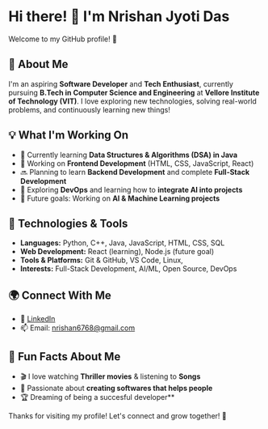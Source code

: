 # Hi there! 👋 I'm Nrishan Jyoti Das

Welcome to my GitHub profile! 🚀

## 🌟 About Me
I'm an aspiring **Software Developer** and **Tech Enthusiast**, currently pursuing **B.Tech in Computer Science and Engineering** at **Vellore Institute of Technology (VIT)**. I love exploring new technologies, solving real-world problems, and continuously learning new things!

## 💡 What I'm Working On
- 🌱 Currently learning **Data Structures & Algorithms (DSA) in Java**
- 🎨 Working on **Frontend Development** (HTML, CSS, JavaScript, React)
- 🔜 Planning to learn **Backend Development** and complete **Full-Stack Development**
- 🚀 Exploring **DevOps** and learning how to **integrate AI into projects**
- 🤖 Future goals: Working on **AI & Machine Learning projects**

## 🔧 Technologies & Tools
- **Languages:** Python, C++, Java, JavaScript, HTML, CSS, SQL
- **Web Development:** React (learning), Node.js (future goal)
- **Tools & Platforms:** Git & GitHub, VS Code, Linux, 
- **Interests:** Full-Stack Development, AI/ML, Open Source, DevOps

## 🌍 Connect With Me
- 💼 [LinkedIn](https://www.linkedin.com/in/nrishan-jyoti-das-8a987a304/)  
- 📫 Email: nrishan6768@gmail.com  

## 📌 Fun Facts About Me
- 🎬 I love watching **Thriller movies** & listening to **Songs**
- 🚀 Passionate about **creating softwares that helps people**
- 🏆 Dreaming of being a succesful developer**

Thanks for visiting my profile! Let's connect and grow together! 🚀
